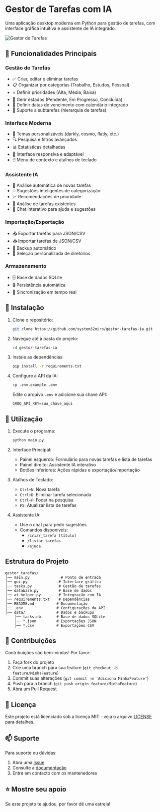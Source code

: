 # Gestor de Tarefas com IA

Uma aplicação desktop moderna em Python para gestão de tarefas, com interface gráfica intuitiva e assistente de IA integrado.

![Gestor de Tarefas](https://github.com/system32miro/gestor-tarefas-ia/raw/main/Captura%20de%20ecrã%202025-02-10%20110341.png)

## 🌟 Funcionalidades Principais

### Gestão de Tarefas
- ✅ Criar, editar e eliminar tarefas
- 📋 Organizar por categorias (Trabalho, Estudos, Pessoal)
- ⭐ Definir prioridades (Alta, Média, Baixa)
- 🔄 Gerir estados (Pendente, Em Progresso, Concluída)
- 📅 Definir datas de vencimento com calendário integrado
- 🌳 Suporte a subtarefas (hierarquia de tarefas)

### Interface Moderna
- 🎨 Temas personalizáveis (darkly, cosmo, flatly, etc.)
- 🔍 Pesquisa e filtros avançados
- 📊 Estatísticas detalhadas
- 📱 Interface responsiva e adaptável
- 🖱️ Menu de contexto e atalhos de teclado

### Assistente IA
- 🤖 Análise automática de novas tarefas
- 💡 Sugestões inteligentes de categorização
- 📈 Recomendações de prioridade
- 🔄 Análise de tarefas existentes
- 💬 Chat interativo para ajuda e sugestões

### Importação/Exportação
- 📤 Exportar tarefas para JSON/CSV
- 📥 Importar tarefas de JSON/CSV
- 💾 Backup automático
- 📁 Seleção personalizada de diretórios

### Armazenamento
- 🗄️ Base de dados SQLite
- 🔒 Persistência automática
- 🔄 Sincronização em tempo real

## 🚀 Instalação

1. Clone o repositório:
   ```bash
   git clone https://github.com/system32miro/gestor-tarefas-ia.git
   ```

2. Navegue até à pasta do projeto:
   ```bash
   cd gestor-tarefas-ia
   ```

3. Instale as dependências:
   ```bash
   pip install -r requirements.txt
   ```

4. Configure a API da IA:
   ```bash
   cp .env.example .env
   ```
   Edite o arquivo `.env` e adicione sua chave API:
   ```
   GROQ_API_KEY=sua_chave_aqui
   ```

## 🎯 Utilização

1. Execute o programa:
   ```bash
   python main.py
   ```

2. Interface Principal:
   - Painel esquerdo: Formulário para novas tarefas e lista de tarefas
   - Painel direito: Assistente IA interativo
   - Botões inferiores: Ações rápidas e exportação/importação

3. Atalhos de Teclado:
   - `Ctrl+N`: Nova tarefa
   - `Ctrl+D`: Eliminar tarefa selecionada
   - `Ctrl+F`: Focar na pesquisa
   - `F5`: Atualizar lista de tarefas

4. Assistente IA:
   - Use o chat para pedir sugestões
   - Comandos disponíveis:
     - `/criar_tarefa [título]`
     - `/listar_tarefas`
     - `/ajuda`

## Estrutura do Projeto

```
gestor_tarefas/
│── main.py              # Ponto de entrada
│── gui.py              # Interface gráfica
│── tasks.py            # Gestão de tarefas
│── database.py         # Base de dados
│── ai_helper.py        # Integração com IA
│── requirements.txt    # Dependências
│── README.md          # Documentação
│── .env               # Configurações da API
│── data/              # Dados e backups
    │── tasks.db       # Base de dados SQLite
    │── *.json         # Exportações JSON
    │── *.csv          # Exportações CSV
```

## 🤝 Contribuições

Contribuições são bem-vindas! Por favor:

1. Faça fork do projeto
2. Crie uma branch para sua feature (`git checkout -b feature/MinhaFeature`)
3. Commit suas alterações (`git commit -m 'Adiciona MinhaFeature'`)
4. Push para a branch (`git push origin feature/MinhaFeature`)
5. Abra um Pull Request

## 📝 Licença

Este projeto está licenciado sob a licença MIT - veja o arquivo [LICENSE](LICENSE) para detalhes.

## 📫 Suporte

Para suporte ou dúvidas:
1. Abra uma [issue](https://github.com/system32miro/gestor-tarefas-ia/issues)
2. Consulte a [documentação](https://github.com/system32miro/gestor-tarefas-ia/wiki)
3. Entre em contacto com os mantenedores

## ⭐ Mostre seu apoio

Se este projeto te ajudou, por favor dê uma estrela! 